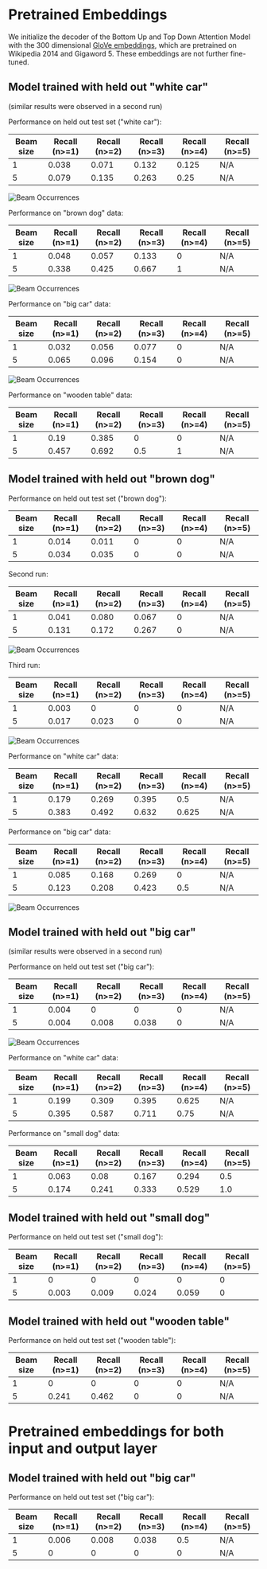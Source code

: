 # Pretrained Embeddings

We initialize the decoder of the Bottom Up and Top Down Attention Model with the 300 dimensional
[GloVe embeddings](https://nlp.stanford.edu/projects/glove/), which are pretrained on Wikipedia 2014 and Gigaword 5.
These embeddings are not further fine-tuned. 

## Model trained with held out "white car"

(similar results were observed in a second run)

Performance on held out test set ("white car"):

Beam size | Recall (n>=1) | Recall (n>=2) | Recall (n>=3) | Recall (n>=4) | Recall (n>=5)
----------| --------------| --------------| --------------| --------------| -------------
1         | 0.038         | 0.071         | 0.132         | 0.125         | N/A
5         | 0.079         | 0.135         | 0.263         | 0.25          | N/A

![Beam Occurrences](beam_occurrences_butd_white_car_white_car_glove.png)

Performance on "brown dog" data:

Beam size | Recall (n>=1) | Recall (n>=2) | Recall (n>=3) | Recall (n>=4) | Recall (n>=5)
----------| --------------| --------------| --------------| --------------| -------------
1         | 0.048         | 0.057         | 0.133         | 0             | N/A
5         | 0.338         | 0.425         | 0.667         | 1             | N/A

![Beam Occurrences](beam_occurrences_butd_white_car_brown_dog_glove.png)

Performance on "big car" data:

Beam size | Recall (n>=1) | Recall (n>=2) | Recall (n>=3) | Recall (n>=4) | Recall (n>=5)
----------| --------------| --------------| --------------| --------------| -------------
1         | 0.032         | 0.056         | 0.077         | 0             | N/A
5         | 0.065         | 0.096         | 0.154         | 0             | N/A

![Beam Occurrences](beam_occurrences_butd_white_car_big_car_glove.png)

Performance on "wooden table" data:

Beam size | Recall (n>=1) | Recall (n>=2) | Recall (n>=3) | Recall (n>=4) | Recall (n>=5)
----------| --------------| --------------| --------------| --------------| -------------
1         | 0.19          | 0.385         | 0             | 0             | N/A
5         | 0.457         | 0.692         | 0.5           | 1             | N/A

## Model trained with held out "brown dog"

Performance on held out test set ("brown dog"):

Beam size | Recall (n>=1) | Recall (n>=2) | Recall (n>=3) | Recall (n>=4) | Recall (n>=5)
----------| --------------| --------------| --------------| --------------| -------------
1         | 0.014         | 0.011         | 0             | 0             | N/A
5         | 0.034         | 0.035         | 0             | 0             | N/A

Second run:

Beam size | Recall (n>=1) | Recall (n>=2) | Recall (n>=3) | Recall (n>=4) | Recall (n>=5)
----------| --------------| --------------| --------------| --------------| -------------
1         | 0.041         | 0.080         | 0.067         | 0             | N/A
5         | 0.131         | 0.172         | 0.267         | 0             | N/A

![Beam Occurrences](beam_occurrences_butd_brown_dog_brown_dog_glove.png)

Third run:

Beam size | Recall (n>=1) | Recall (n>=2) | Recall (n>=3) | Recall (n>=4) | Recall (n>=5)
----------| --------------| --------------| --------------| --------------| -------------
1         | 0.003         | 0             | 0             | 0             | N/A
5         | 0.017         | 0.023         | 0             | 0             | N/A

![Beam Occurrences](beam_occurrences_butd_brown_dog_brown_dog_glove_2.png)

Performance on "white car" data:

Beam size | Recall (n>=1) | Recall (n>=2) | Recall (n>=3) | Recall (n>=4) | Recall (n>=5)
----------| --------------| --------------| --------------| --------------| -------------
1         | 0.179         | 0.269         | 0.395         | 0.5           | N/A
5         | 0.383         | 0.492         | 0.632         | 0.625         | N/A

Performance on "big car" data:

Beam size | Recall (n>=1) | Recall (n>=2) | Recall (n>=3) | Recall (n>=4) | Recall (n>=5)
----------| --------------| --------------| --------------| --------------| -------------
1         | 0.085         | 0.168         | 0.269         | 0             | N/A
5         | 0.123         | 0.208         | 0.423         | 0.5           | N/A


![Beam Occurrences](beam_occurrences_butd_brown_dog_big_car_glove.png)

## Model trained with held out "big car"

(similar results were observed in a second run)

Performance on held out test set ("big car"):

Beam size | Recall (n>=1) | Recall (n>=2) | Recall (n>=3) | Recall (n>=4) | Recall (n>=5)
----------| --------------| --------------| --------------| --------------| -------------
1         | 0.004         | 0             | 0             | 0             | N/A
5         | 0.004         | 0.008         | 0.038         | 0             | N/A

![Beam Occurrences](beam_occurrences_butd_big_car_big_car_glove.png)

Performance on "white car" data:

Beam size | Recall (n>=1) | Recall (n>=2) | Recall (n>=3) | Recall (n>=4) | Recall (n>=5)
----------| --------------| --------------| --------------| --------------| -------------
1         | 0.199         | 0.309         | 0.395         | 0.625         | N/A
5         | 0.395         | 0.587         | 0.711         | 0.75          | N/A

Performance on "small dog" data:

Beam size | Recall (n>=1) | Recall (n>=2) | Recall (n>=3) | Recall (n>=4) | Recall (n>=5)
----------| --------------| --------------| --------------| --------------| -------------
1         | 0.063         | 0.08          | 0.167         | 0.294         | 0.5
5         | 0.174         | 0.241         | 0.333         | 0.529         | 1.0


## Model trained with held out "small dog"

Performance on held out test set ("small dog"):

Beam size | Recall (n>=1) | Recall (n>=2) | Recall (n>=3) | Recall (n>=4) | Recall (n>=5)
----------| --------------| --------------| --------------| --------------| -------------
1         | 0             | 0             | 0             | 0             | 0
5         | 0.003         | 0.009         | 0.024         | 0.059         | 0

## Model trained with held out "wooden table"

Performance on held out test set ("wooden table"):

Beam size | Recall (n>=1) | Recall (n>=2) | Recall (n>=3) | Recall (n>=4) | Recall (n>=5)
----------| --------------| --------------| --------------| --------------| -------------
1         | 0             | 0             | 0             | 0             | N/A
5         | 0.241         | 0.462         | 0             | 0             | N/A


# Pretrained embeddings for both input and output layer

## Model trained with held out "big car"

Performance on held out test set ("big car"):

Beam size | Recall (n>=1) | Recall (n>=2) | Recall (n>=3) | Recall (n>=4) | Recall (n>=5)
----------| --------------| --------------| --------------| --------------| -------------
1         | 0.006         | 0.008         | 0.038         | 0.5           | N/A
5         | 0             | 0             | 0             | 0             | N/A
